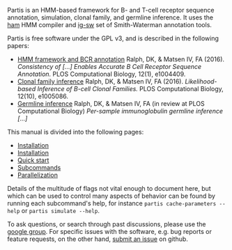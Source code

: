 Partis is an HMM-based framework for B- and T-cell receptor sequence annotation, simulation, clonal family, and germline inference. It uses the [ham](https://github.com/psathyrella/ham) HMM compiler and [ig-sw](https://github.com/matsengrp/ig-sw) set of Smith-Waterman annotation tools.

Partis is free software under the GPL v3, and is described in the following papers:

  * [HMM framework and BCR annotation](http://doi.org/10.1371/journal.pcbi.1004409) Ralph, DK, & Matsen IV, FA (2016). _Consistency of \[...\] Enables Accurate B Cell Receptor Sequence Annotation._ PLOS Computational Biology, 12(1), e1004409.
  * [Clonal family inference](http://dx.doi.org/10.1371/journal.pcbi.1005086) Ralph, DK, & Matsen IV, FA (2016). _Likelihood-based Inference of B-cell Clonal Families._ PLOS Computational Biology, 12(10), e1005086.
  * [Germline inference](https://arxiv.org/abs/1711.05843) Ralph, DK, & Matsen IV, FA (in review at PLOS Computational Biology) _Per-sample immunoglobulin germline inference \[...\]_ 

This manual is divided into the following pages:

  * [Installation](https://github.com/psathyrella/partis/blob/master/docs/install.md)
  * [Installation](docs/install.md)
  * [Quick start](https://github.com/psathyrella/partis/blob/master/docs/quick-start.md)
  * [Subcommands](https://github.com/psathyrella/partis/blob/master/docs/subcommands.md)
  * [Parallelization](https://github.com/psathyrella/partis/blob/master/docs/parallel.md)

Details of the multitude of flags not vital enough to document here, but which can be used to control many aspects of behavior can be found by running each subcommand's help, for instance `partis cache-parameters --help` or `partis simulate --help`.

To ask questions, or search through past discussions, please use the [google group](https://groups.google.com/forum/#!forum/partis).
For specific issues with the software, e.g. bug reports or feature requests, on the other hand, [submit an issue](https://github.com/psathyrella/partis/issues?utf8=%E2%9C%93&q=) on github.
